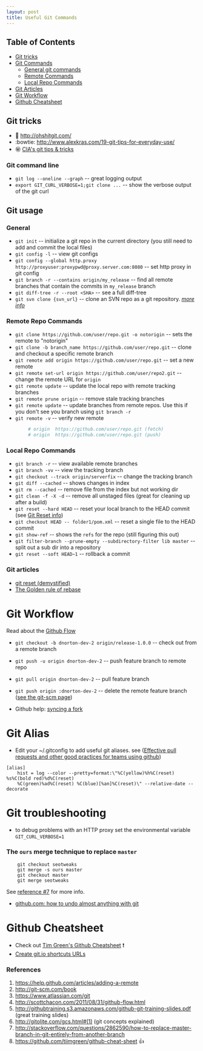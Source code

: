 ```yaml
---
layout: post
title: Useful Git Commands
---
```


## Table of Contents

- [Git tricks](#git-tricks)
- [Git Commands](#git-commands)
    * [General git commands](#general-git-commands)
    * [Remote Commands](#remote-repo-commands)
    * [Local Repo Commands](#local-repo-commands)
- [Git Articles](#git-articles)
- [Git Workflow](#git-workflow) 
- [Github Cheatsheet](#github-cheatsheet)


## Git tricks

+ :clap: http://ohshitgit.com/
+ :bowtie: <http://www.alexkras.com/19-git-tips-for-everyday-use/>
+ :secret: [CIA's git tips & tricks](https://wikileaks.org/ciav7p1/cms/page_1179773.html)

### Git command line

* `git log --oneline --graph` -- great logging output
* `export GIT_CURL_VERBOSE=1;git clone ...` -- show the verbose output of the git curl

## Git usage

### General

* `git init` -- initialize a git repo in the current directory (you still need to add and commit the local files)
* `git config -l` -- view git configs
* `git config --global http.proxy http://proxyuser:proxypwd@proxy.server.com:8080` -- set http proxy in git config    
* `git branch -r --contains origin/my_release` -- find all remote branches that contain the commits in `my_release` branch
* `git diff-tree -r --root <SHA>` -- see a full diff-tree
* `git svn clone {svn_url}` -- clone an SVN repo as a git repository. _[more info](https://www.atlassian.com/git/tutorials/migrating-prepare)_

### Remote Repo Commands

* `git clone https://github.com/user/repo.git -o notorigin` -- sets the remote to "notorigin"
* `git clone -b branch_name https://github.com/user/repo.git` -- clone and checkout a specific remote branch
* `git remote add origin https://github.com/user/repo.git` -- set a new remote  
* `git remote set-url origin https://github.com/user/repo2.git` -- change the remote URL for `origin`
* `git remote update` -- update the local repo with remote tracking branches
* `git remote prune origin` -- remove stale tracking branches
* `git remote update` -- update branches from remote repos. Use this if you don't see you branch using `git branch -r`
* `git remote -v` -- verify new remote

```bash
        # origin  https://github.com/user/repo.git (fetch)
        # origin  https://github.com/user/repo.git (push)
```  

### Local Repo Commands

* `git branch -r` -- view available remote branches
* `git branch -vv` -- view the tracking branch
* `git checkout --track origin/serverfix` -- change the tracking branch
* `git diff --cached` -- shows changes in index  
* `git rm --cached` -- remove file from the index but not working dir
* `git clean -f -X -d` -- remove all unstaged files (great for cleaning up after a build)
* `git reset --hard HEAD` -- reset your local branch to the HEAD commit (see [Git Reset info](https://www.atlassian.com/git/tutorials/undoing-changes/git-reset))
* `git checkout HEAD -- folder1/pom.xml` -- reset a single file to the HEAD commit
* `git show-ref` -- shows the `refs` for the repo (still figuring this out)
* `git filter-branch --prune-empty --subdirectory-filter lib master` -- split out a sub dir into a repository
* `git reset --soft HEAD~1` -- rollback a commit

### Git articles

+ [git reset (demystified)](https://git-scm.com/blog/2011/07/11/reset.html)
+ [The Golden rule of rebase](https://medium.freecodecamp.com/git-rebase-and-the-golden-rule-explained-70715eccc372#.2v8ra1b4f)

Git Workflow
============

Read about the [Github Flow](http://scottchacon.com/2011/08/31/github-flow.html)

* `git checkout -b dnorton-dev-2 origin/release-1.0.0` -- check out from a remote branch
* `git push -u origin dnorton-dev-2` -- push feature branch to remote repo
* `git pull origin dnorton-dev-2` -- pull feature branch
* `git push origin :dnorton-dev-2` -- delete the remote feature branch ([see the git-scm page](http://git-scm.com/book/en/Git-Branching-Remote-Branches#Deleting-Remote-Branches))

* Github help: [syncing a fork](https://help.github.com/articles/syncing-a-fork)

Git Alias
=======
- Edit your ~/.gitconfig to add useful git aliases. see ([Effective pull requests and other good practices for teams using github](http://codeinthehole.com/writing/pull-requests-and-other-good-practices-for-teams-using-github/))

```
[alias]
    hist = log --color --pretty=format:\"%C(yellow)%h%C(reset) %s%C(bold red)%d%C(reset) 
    %C(green)%ad%C(reset) %C(blue)[%an]%C(reset)\" --relative-date --decorate
```


Git troubleshooting
===================

- to debug problems with an HTTP proxy set the environmental variable `GIT_CURL_VERBOSE=1`

### The `ours` merge technique to replace `master`

        git checkout seotweaks  
        git merge -s ours master  
        git checkout master  
        git merge seotweaks  
        
See [reference #7](http://stackoverflow.com/questions/2862590/how-to-replace-master-branch-in-git-entirely-from-another-branch) for more info.

- [github.com: how to undo almost anything with git](https://github.com/blog/2019-how-to-undo-almost-anything-with-git)

Github Cheatsheet
=================

+ Check out [Tim Green's Github Cheatsheet](https://github.com/tiimgreen/github-cheat-sheet/blob/master/README.md) :exclamation:
+ [Create git.io shortcuts URLs](https://github.com/blog/985-git-io-github-url-shortener)

### References

1. https://help.github.com/articles/adding-a-remote
2. http://git-scm.com/book
3. https://www.atlassian.com/git
4. http://scottchacon.com/2011/08/31/github-flow.html
5. http://githubtraining.s3.amazonaws.com/github-git-training-slides.pdf (great training slides)
6. http://gitolite.com/gcs.html#(1) (git concepts explained)
7. http://stackoverflow.com/questions/2862590/how-to-replace-master-branch-in-git-entirely-from-another-branch
8. https://github.com/tiimgreen/github-cheat-sheet :thumbsup:
